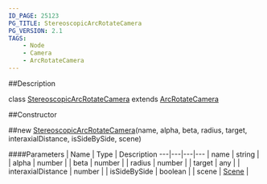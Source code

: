 ```yaml
---
ID_PAGE: 25123
PG_TITLE: StereoscopicArcRotateCamera
PG_VERSION: 2.1
TAGS:
    - Node
    - Camera
    - ArcRotateCamera
---
```

##Description

class [StereoscopicArcRotateCamera](/classes/2.2-alpha/StereoscopicArcRotateCamera) extends [ArcRotateCamera](/classes/2.2-alpha/ArcRotateCamera)



##Constructor

##new [StereoscopicArcRotateCamera](/classes/2.2-alpha/StereoscopicArcRotateCamera)(name, alpha, beta, radius, target, interaxialDistance, isSideBySide, scene)



####Parameters
 | Name | Type | Description
---|---|---|---
 | name | string | 
 | alpha | number | 
 | beta | number | 
 | radius | number | 
 | target | any | 
 | interaxialDistance | number | 
 | isSideBySide | boolean | 
 | scene | [Scene](/classes/2.2-alpha/Scene) | 

